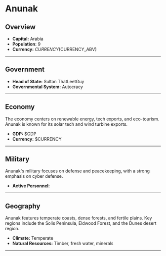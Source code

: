 # Anunak

## Overview

- **Capital:** Arabia
- **Population:** 9
- **Currency:** $CURRENCY ($CURRENCY_ABV)

---

## Government

- **Head of State:** Sultan ThatLeetGuy
- **Governmental System:** Autocracy

---

## Economy
The economy centers on renewable energy, tech exports, and eco-tourism. Anunak is known for its solar tech and wind turbine exports.

- **GDP:** $GDP
- **Currency:** $CURRENCY

---

## Military
Anunak's military focuses on defense and peacekeeping, with a strong emphasis on cyber defense.

- **Active Personnel:** 

---

## Geography
Anunak features temperate coasts, dense forests, and fertile plains. Key regions include the Solis Peninsula, Eldwood Forest, and the Dunes desert region.

- **Climate:** Temperate
- **Natural Resources:** Timber, fresh water, minerals

---